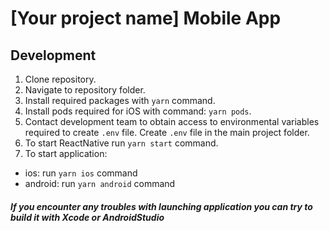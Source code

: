 # [Your project name] Mobile App

## Development

1. Clone repository.
2. Navigate to repository folder.
3. Install required packages with `yarn` command.
4. Install pods required for iOS with command: `yarn pods`.
5. Contact development team to obtain access to environmental variables required to create `.env` file. Create `.env` file in the main project folder.
6. To start ReactNative run `yarn start` command.
7. To start application:

- ios: run `yarn ios` command
- android: run `yarn android` command

##### If you encounter any troubles with launching application you can try to build it with Xcode or AndroidStudio
